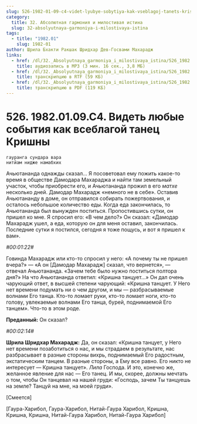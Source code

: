 ```yaml
---
slug: 526-1982-01-09-c4-videt-lyubye-sobytiya-kak-vseblagoj-tanets-krishny
category:
  title: 32. Абсолютная гармония и милостивая истина
  slug: 32-absolyutnaya-garmoniya-i-milostivaya-istina
tags:
  - title: "1982.01"
    slug: 1982-01
author: Шрила Бхакти Ракшак Шридхар Дев-Госвами Махарадж
links:
  - href: /dl/32._Absolyutnaya_garmoniya_i_milostivaya_istina/526_1982.01.09.C4_SridharMj_Videt_lyubye_sobytiya_kak_vseblagoy_tanec_Krishny.mp3
    title: аудиозапись в MP3 (3 мин. 16 сек., 3,8 МБ)
  - href: /dl/32._Absolyutnaya_garmoniya_i_milostivaya_istina/526_1982.01.09.C4_SridharMj_Videt_lyubye_sobytiya_kak_vseblagoy_tanec_Krishny.rtf
    title: транскрипцию в RTF (59 КБ)
  - href: /dl/32._Absolyutnaya_garmoniya_i_milostivaya_istina/526_1982.01.09.C4_SridharMj_Videt_lyubye_sobytiya_kak_vseblagoy_tanec_Krishny.pdf
    title: транскрипцию в PDF (119 КБ)
---
```


# 526. 1982.01.09.C4. Видеть любые события как всеблагой танец Кришны

    гауранга сундара вара
    нитйам нидже намабхих

Ачьютананда однажды сказал… Я посоветовал ему пожить какое-то время в обществе Дамодара Махараджа и найти там земельный участок, чтобы приобрести его, и Ачьютананда прожил в его *матхе* несколько дней. Дамодар Махарадж «немного не в себе». Оставив Ачьютананду в доме, он отправился собирать пожертвования, и осталось небольшое количество еды. Когда еда закончилась, то Ачьютананда был вынужден поститься. Пропостившись сутки, он пришел ко мне. Я спросил его: «В чем дело?» Он сказал: «Дамодар Махарадж ушел, а еда, которую он для меня оставил, закончилась. Последние сутки я постился, сегодня я тоже пощусь, и вот я пришел к вам».

*#00:01:22#*

Говинда Махарадж или кто-то спросил у него: «А почему ты не пришел вчера?» — «А он [Дамодар Махарадж] сказал, что вернется», — отвечал Ачьютананда. «Зачем тебе было нужно поститься полтора дня?» На что Ачьютананда ответил: «Кришна танцует…» Он дал очень чарующий ответ, в высшей степени чарующий: «Кришна танцует. У Него нет времени подумать ни о чем другом, и мы — разбрасываемые волнами Его танца. Кто-то ломает руки, кто-то ломает ноги, кто-то голову, увлекаемые волнами Его танца, бурей, поднимаемой Его танцем». Что-то в этом роде.

**Преданный:** Он сказал?

*#00:02:14#*

**Шрила Шридхар Махарадж:** Да, он сказал: «Кришна танцует, у Него нет времени позаботиться о нас, и мы страдаем в результате, нас разбрасывает в разные стороны вихрь, поднимаемый Его радостным, экстатическим танцем. В разные стороны, а Ему все равно. Его никто не интересует — Кришна танцует». *Лила* Господа. И это, конечно же, желанное явление для нас — Его танец. И мы, скорее, должны мечтать о том, чтобы Он танцевал на нашей груди: «Господь, зачем Ты танцуешь на земле? Танцуй на мне, на моей груди».

[Смеется]

[Гаура-Харибол, Гаура-Харибол, Нитай-Гаура Харибол, Кришна, Кришна, Кришна, Нитай-Гаура Харибол, Нитай-Гаура Харибол]

